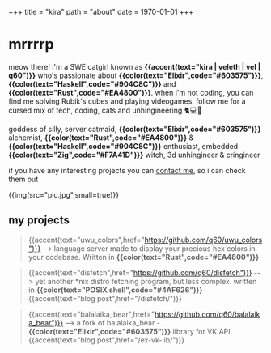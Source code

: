+++
title = "kira"
path = "about"
date = 1970-01-01
+++


# mrrrrp

meow there! i'm a SWE catgirl known as **{{accent(text="kira | veleth | vel | q60")}}** who's passionate about **{{color(text="Elixir",code="#603575")}}**, **{{color(text="Haskell",code="#904C8C")}}** and **{{color(text="Rust",code="#EA4800")}}**. when i'm not coding, you can find me solving Rubik's cubes and playing videogames. follow me for a cursed mix of tech, coding, cats and unhingineering 🐈💻🧊

goddess of silly, server catmaid, **{{color(text="Elixir",code="#603575")}}** alchemist, **{{color(text="Rust",code="#EA4800")}}** & **{{color(text="Haskell",code="#904C8C")}}** enthusiast, embedded **{{color(text="Zig",code="#F7A41D")}}** witch, 3d unhingineer & cringineer

if you have any interesting projects you can [contact me](/contact/), so i can check them out

{{img(src="pic.jpg",small=true)}}


## my projects

> {{accent(text="uwu_colors",href="https://github.com/q60/uwu_colors")}} --> language server made to display your precious hex colors in your codebase. Written in **{{color(text="Rust",code="#EA4800")}}**

> {{accent(text="disfetch",href="https://github.com/q60/disfetch")}} --> yet another *nix distro fetching program, but less complex. written in **{{color(text="POSIX shell",code="#4AF626")}}**<br>{{accent(text="blog post",href="/disfetch/")}}

> {{accent(text="balalaika_bear",href="https://github.com/q60/balalaika_bear")}} --> a fork of balalaika_bear - **{{color(text="Elixir",code="#603575")}}** library for VK API.<br>{{accent(text="blog post",href="/ex-vk-lib/")}}
